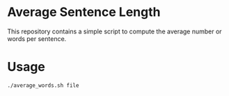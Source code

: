 # Average Sentence Length
This repository contains a simple script to compute the average number or words per sentence.

# Usage
```
./average_words.sh file
```
